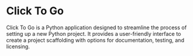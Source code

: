 # Click To Go
Click To Go is a Python application designed to streamline the process of setting up a new Python project. It provides a user-friendly interface to create a project scaffolding with options for documentation, testing, and licensing.
